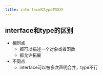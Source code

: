 ```yaml
---
title: interface和type的区别
---
```




## interface和type的区别

- 相同点
  - 都可以描述一个对象或者函数
  - 都允许拓展
- 不同点
  - interface可以被多次声明合并，type不行
